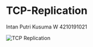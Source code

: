 # TCP-Replication

Intan Putri Kusuma W
4210191021

![TCP Replication](https://user-images.githubusercontent.com/76908922/146524715-9f9265cd-f225-47dc-9c5b-954f9c70256f.png)
